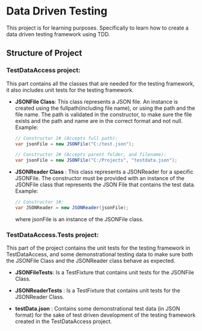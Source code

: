 # Data Driven Testing

This project is for learning purposes. Specifically to learn how to create a data driven testing framework using TDD. 

## Structure of Project
### TestDataAccess project:
  This part contains all the classes that are needed for the testing framework, it also includes unit tests for the testing framework.

* **JSONFile Class**:
  This class represents a JSON file. An instance is created using the fullpath(including file name), or using the path and the file name.
The path is validated in the constructor, to make sure the file exists and the path and name are in the correct format and not null.
  Example:
  ```C#
  // Constructor 1# (Accepts full path):
  var jsonFile = new JSONFile("C:/test.json");
  
  // Constructor 2# (Accepts parent folder, and filename):
  var jsonFile = new JSONFile("C:/Projects", "testdata.json");
  ```

* **JSONReader Class** :
  This class represents a JSONReader for a specific JSONFile. The constructor must be provided with an instance of the JSONFile class that represents the JSON File that contains the test data.
    Example:
    ```C#
    // Constructor 1#:
    var JSONReader = new JSONReader(jsonFile);
    ```
     
     where jsonFile is an instance of the JSONFile class.

### TestDataAccess.Tests project:
This part of the project contains the unit tests for the testing framework in TestDataAccess, and some demonstrational testing data to make sure both the JSONFile Class and the JSONReader class behave as expected.

* **JSONFileTests**:
  Is a TestFixture that contains unit tests for the JSONFile Class.

* **JSONReaderTests** :
  Is a TestFixture that contains unit tests for the JSONReader Class.
  
* **testData.json** : 
  Contains some demonstrational test data (in JSON format) for the sake of test driven development of the testing framework created in the TestDataAccess project.
